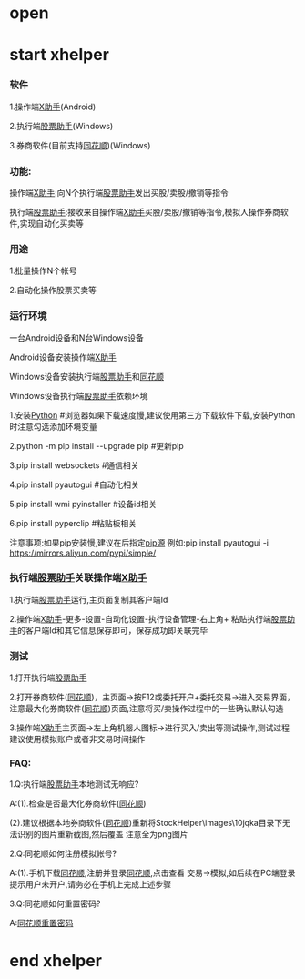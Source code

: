 # open

# start xhelper
### 软件
1.操作端[X助手](https://www.pgyer.com/xhelper)(Android)

2.执行端[股票助手](https://github.com/handsomezhou/open/blob/master/data/StockHelper.rar?raw=true)(Windows)

3.券商软件(目前支持[同花顺](http://www.10jqka.com.cn/))(Windows)


### 功能:
操作端[X助手](https://www.pgyer.com/xhelper):向N个执行端[股票助手](https://github.com/handsomezhou/open/blob/master/data/StockHelper.rar?raw=true)发出买股/卖股/撤销等指令

执行端[股票助手](https://github.com/handsomezhou/open/blob/master/data/StockHelper.rar?raw=true):接收来自操作端[X助手](https://www.pgyer.com/xhelper)买股/卖股/撤销等指令,模拟人操作券商软件,实现自动化买卖等

### 用途
1.批量操作N个帐号

2.自动化操作股票买卖等

### 运行环境
一台Android设备和N台Windows设备

Android设备安装操作端[X助手](https://www.pgyer.com/xhelper)

Windows设备安装执行端[股票助手](https://github.com/handsomezhou/open/blob/master/data/StockHelper.rar?raw=true)和[同花顺](http://www.10jqka.com.cn/)

Windows设备执行端[股票助手](https://github.com/handsomezhou/open/blob/master/data/StockHelper.rar?raw=true)依赖环境

1.安装[Python](https://www.python.org/downloads/) #浏览器如果下载速度慢,建议使用第三方下载软件下载,安装Python时注意勾选添加环境变量

2.python -m pip install --upgrade pip  #更新pip

3.pip install websockets        #通信相关

4.pip install pyautogui         #自动化相关

5.pip install wmi pyinstaller   #设备id相关

6.pip install pyperclip         #粘贴板相关

注意事项:如果pip安装慢,建议在后指定[pip源](https://developer.aliyun.com/article/652884)
例如:pip install pyautogui -i https://mirrors.aliyun.com/pypi/simple/

### 执行端[股票助手](https://github.com/handsomezhou/open/blob/master/data/StockHelper.rar?raw=true)关联操作端[X助手](https://www.pgyer.com/xhelper)

1.执行端[股票助手](https://github.com/handsomezhou/open/blob/master/data/StockHelper.rar?raw=true)运行,主页面复制其客户端Id

2.操作端[X助手](https://www.pgyer.com/xhelper)-更多-设置-自动化设置-执行设备管理-右上角+ 粘贴执行端[股票助手](https://github.com/handsomezhou/open/blob/master/data/StockHelper.rar?raw=true)的客户端Id和其它信息保存即可，保存成功即关联完毕


### 测试
1.打开执行端[股票助手](https://github.com/handsomezhou/open/blob/master/data/StockHelper.rar?raw=true)

2.打开券商软件([同花顺](http://www.10jqka.com.cn/))，主页面->按F12或委托开户+委托交易->进入交易界面，注意最大化券商软件([同花顺](http://www.10jqka.com.cn/))页面,注意将买/卖操作过程中的一些确认默认勾选

3.操作端[X助手](https://www.pgyer.com/xhelper)主页面->左上角机器人图标->进行买入/卖出等测试操作,测试过程建议使用模拟账户或者非交易时间操作


### FAQ:
1.Q:执行端[股票助手](https://github.com/handsomezhou/open/blob/master/data/StockHelper.rar?raw=true)本地测试无响应?

  A:(1).检查是否最大化券商软件([同花顺](http://www.10jqka.com.cn/))

   (2).建议根据本地券商软件([同花顺](http://www.10jqka.com.cn/))重新将StockHelper\images\10jqka目录下无法识别的图片重新截图,然后覆盖  注意全为png图片


2.Q:同花顺如何注册模拟帐号?

  A:(1).手机下载[同花顺](http://www.10jqka.com.cn/),注册并登录[同花顺](http://www.10jqka.com.cn/),点击查看 交易->模拟,如后续在PC端登录提示用户未开户,请务必在手机上完成上述步骤


3.Q:同花顺如何重置密码?

  A:[同花顺重置密码](http://upass.10jqka.com.cn/lostpass)

# end xhelper